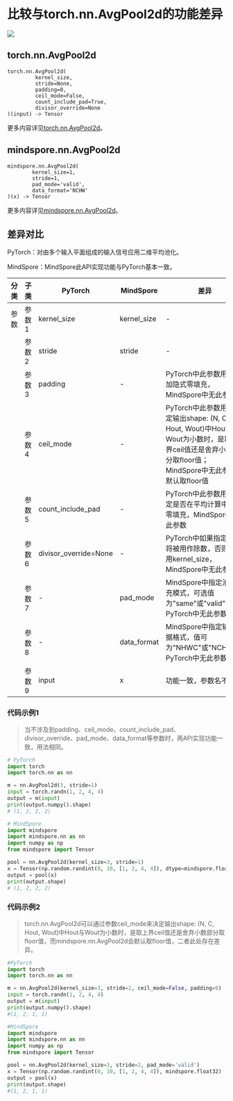 # 比较与torch.nn.AvgPool2d的功能差异

<a href="https://gitee.com/mindspore/docs/blob/master/docs/mindspore/source_zh_cn/note/api_mapping/pytorch_diff/AvgPool2d.md" target="_blank"><img src="https://mindspore-website.obs.cn-north-4.myhuaweicloud.com/website-images/master/resource/_static/logo_source.png"></a>

## torch.nn.AvgPool2d

```text
torch.nn.AvgPool2d(
         kernel_size,
         stride=None,
         padding=0,
         ceil_mode=False,
         count_include_pad=True,
         divisor_override=None
)(input) -> Tensor
```

更多内容详见[torch.nn.AvgPool2d](https://PyTorch.org/docs/1.8.1/generated/torch.nn.AvgPool2d.html)。

## mindspore.nn.AvgPool2d

```text
mindspore.nn.AvgPool2d(
        kernel_size=1,
        stride=1,
        pad_mode='valid',
        data_format='NCHW'
)(x) -> Tensor
```

更多内容详见[mindspore.nn.AvgPool2d](https://www.mindspore.cn/docs/zh-CN/master/api_python/nn/mindspore.nn.AvgPool2d.html)。

## 差异对比

PyTorch：对由多个输入平面组成的输入信号应用二维平均池化。

MindSpore：MindSpore此API实现功能与PyTorch基本一致。

| 分类 | 子类  | PyTorch               | MindSpore   | 差异                                                         |
| ---- | ----- | --------------------- | ----------- | ------------------------------------------------------------ |
| 参数 | 参数1 | kernel_size           | kernel_size | -                                                            |
|      | 参数2 | stride                | stride      | -                                                            |
|      | 参数3 | padding               | -           | PyTorch中此参数用于添加隐式零填充，MindSpore中无此参数       |
|      | 参数4 | ceil_mode             | -           | PyTorch中此参数用于决定输出shape: (N, C, Hout, Wout)中Hout、Wout为小数时，是取上界ceil值还是舍弃小数部分取floor值；MindSpore中无此参数，默认取floor值 |
|      | 参数5 | count_include_pad     | -           | PyTorch中此参数用于决定是否在平均计算中包括零填充，MindSpore中无此参数 |
|      | 参数6 | divisor_override=None | -           | PyTorch中如果指定，它将被用作除数，否则将使用kernel_size，MindSpore中无此参数 |
|      | 参数7 | -                     | pad_mode    | MindSpore中指定池化填充模式，可选值为"same"或"valid"，PyTorch中无此参数 |
|      | 参数8 | -                     | data_format | MindSpore中指定输入数据格式，值可为"NHWC"或"NCHW"，PyTorch中无此参数 |
|      | 参数9 | input                 | x       | 功能一致，参数名不同                                                            |

### 代码示例1

> 当不涉及到padding、ceil_mode、count_include_pad、divisor_override、pad_mode、data_format等参数时，两API实现功能一致，用法相同。

```python
# PyTorch
import torch
import torch.nn as nn

m = nn.AvgPool2d(3, stride=1)
input = torch.randn(1, 2, 4, 4)
output = m(input)
print(output.numpy().shape)
# (1, 2, 2, 2)

# MindSpore
import mindspore
import mindspore.nn as nn
import numpy as np
from mindspore import Tensor

pool = nn.AvgPool2d(kernel_size=3, stride=1)
x = Tensor(np.random.randint(0, 10, [1, 2, 4, 4]), dtype=mindspore.float32)
output = pool(x)
print(output.shape)
# (1, 2, 2, 2)
```

### 代码示例2

> torch.nn.AvgPool2d可以通过参数ceil_mode来决定输出shape: (N, C, Hout, Wout)中Hout与Wout为小数时，是取上界ceil值还是舍弃小数部分取floor值，而mindspore.nn.AvgPool2d会默认取floor值，二者此处存在差异。

```python
#PyTorch
import torch
import torch.nn as nn

m = nn.AvgPool2d(kernel_size=3, stride=2, ceil_mode=False, padding=0)
input = torch.randn(1, 2, 4, 4)
output = m(input)
print(output.numpy().shape)
#(1, 2, 1, 1)

#MindSpore
import mindspore
import mindspore.nn as nn
import numpy as np
from mindspore import Tensor

pool = nn.AvgPool2d(kernel_size=3, stride=2, pad_mode='valid')
x = Tensor(np.random.randint(0, 10, [1, 2, 4, 4]), mindspore.float32)
output = pool(x)
print(output.shape)
#(1, 2, 1, 1)
```
